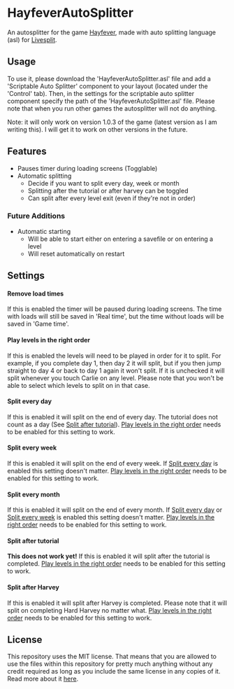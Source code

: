 # HayfeverAutoSplitter
An autosplitter for the game [Hayfever](https://playhayfever.com/), made with auto splitting language (asl) for [Livesplit](https://livesplit.org).

## Usage
To use it, please download the 'HayfeverAutoSplitter.asl' file and add a 'Scriptable Auto Splitter' component to your layout (located under the 'Control' tab). Then, in the settings for the scriptable auto splitter component specify the path of the 'HayfeverAutoSplitter.asl' file. Please note that when you run other games the autosplitter will not do anything.

Note: it will only work on version 1.0.3 of the game (latest version as I am writing this). I will get it to work on other versions in the future.

## Features
+ Pauses timer during loading screens (Togglable)
+ Automatic splitting
    + Decide if you want to split every day, week or month
    + Splitting after the tutorial or after harvey can be toggled
    + Can split after every level exit (even if they're not in order)

### Future Additions
+ Automatic starting
    + Will be able to start either on entering a savefile or on entering a level
    + Will reset automatically on restart

## Settings
#### Remove load times
If this is enabled the timer will be paused during loading screens. The time with loads will still be saved in 'Real time', but the time without loads will be saved in 'Game time'.

#### Play levels in the right order
If this is enabled the levels will need to be played in order for it to split. For example, if you complete day 1, then day 2 it will split, but if you then jump straight to day 4 or back to day 1 again it won't split. If it is unchecked it will split whenever you touch Carlie on any level. Please note that you won't be able to select which levels to split on in that case.

#### Split every day
If this is enabled it will split on the end of every day. The tutorial does not count as a day (See [Split after tutorial](#split-after-tutorial)). [Play levels in the right order](#play-levels-in-the-right-order) needs to be enabled for this setting to work.

#### Split every week
If this is enabled it will split on the end of every week. If [Split every day](#split-every-day) is enabled this setting doesn't matter. [Play levels in the right order](#play-levels-in-the-right-order) needs to be enabled for this setting to work.

#### Split every month
If this is enabled it will split on the end of every month. If [Split every day](#split-every-day) or [Split every week](#split-every-week) is enabled this setting doesn't matter. [Play levels in the right order](#play-levels-in-the-right-order) needs to be enabled for this setting to work.

#### Split after tutorial
**This does not work yet!**
If this is enabled it will split after the tutorial is completed. [Play levels in the right order](#play-levels-in-the-right-order) needs to be enabled for this setting to work.

#### Split after Harvey
If this is enabled it will split after Harvey is completed. Please note that it will split on completing Hard Harvey no matter what. [Play levels in the right order](#play-levels-in-the-right-order) needs to be enabled for this setting to work.

## License
This repository uses the MIT license. That means that you are allowed to use the files within this repository for pretty much anything without any credit required as long as you include the same license in any copies of it. Read more about it [here](https://choosealicense.com/licenses/mit/).
